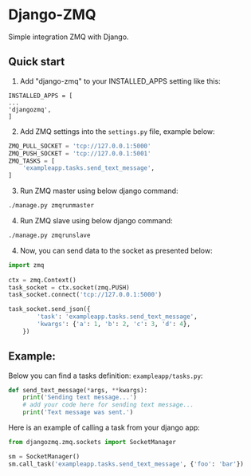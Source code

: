 # Django-ZMQ
Simple integration ZMQ with Django.

## Quick start

1. Add "django-zmq" to your INSTALLED_APPS setting like this:
```text
INSTALLED_APPS = [
...
'djangozmq',
]
```

2. Add ZMQ settings into the `settings.py` file, example below:
```python
ZMQ_PULL_SOCKET = 'tcp://127.0.0.1:5000'
ZMQ_PUSH_SOCKET = 'tcp://127.0.0.1:5001'
ZMQ_TASKS = [
    'exampleapp.tasks.send_text_message',
]
```

3. Run ZMQ master using below django command:
```bash
./manage.py zmqrunmaster
```

4. Run ZMQ slave using below django command:
```bash
./manage.py zmqrunslave
```

4. Now, you can send data to the socket as presented below:
```python
import zmq 
 
ctx = zmq.Context() 
task_socket = ctx.socket(zmq.PUSH) 
task_socket.connect('tcp://127.0.0.1:5000')                                                                                                                                                                

task_socket.send_json({ 
        'task': 'exampleapp.tasks.send_text_message', 
        'kwargs': {'a': 1, 'b': 2, 'c': 3, 'd': 4}, 
    }) 
```

## Example:

Below you can find a tasks definition:
`exampleapp/tasks.py`:
```python
def send_text_message(*args, **kwargs):
    print('Sending text message...')
    # add your code here for sending text message...
    print('Text message was sent.')
```

Here is an example of calling a task from your django app:
```python
from djangozmq.zmq.sockets import SocketManager                                                                                                                                                            

sm = SocketManager()                                                                                                                                                                                       
sm.call_task('exampleapp.tasks.send_text_message', {'foo': 'bar'})                                                                                                                                     
```
